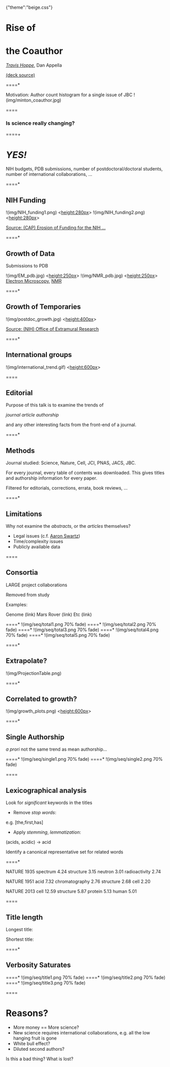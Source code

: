 {"theme":"beige.css"}

# Rise of
# the Coauthor

*[Travis Hoppe](http://thoppe.github.io/)*, Dan Appella

[(deck source)](https://github.com/thoppe/Rise-of-the-Coauthor)

====*

Motivation:
Author count histogram for a single issue of JBC
!(img/minton_coauthor.jpg)

====

### Is science really changing?

====+
<br>
# _YES!_

NIH budgets, PDB submissions,  number of postdoctoral/doctoral students, number of international collaborations, ...

====*
## NIH Funding

!(img/NIH_funding1.png) <<height:280px>>
!(img/NIH_funding2.png) <<height:280px>>

[Source: (CAP) Erosion of Funding for the NIH ...](http://www.americanprogress.org/issues/economy/report/2014/03/25/86369/erosion-of-funding-for-the-national-institutes-of-health-threatens-u-s-leadership-in-biomedical-research/)
 
====*
## Growth of Data
Submissions to PDB

!(img/EM_pdb.jpg) <<height:250px>>
!(img/NMR_pdb.jpg) <<height:250px>>
[Electron Microscopy](http://www.nature.com/nsmb/journal/v19/n12/full/nsmb.2426.html?WT.ec_id=NSMB-201212), [NMR](http://www.wwpdb.org/news/news_2013.html)

====*

## Growth of Temporaries
!(img/postdoc_growth.jpg)  <<height:400px>>

[Source: (NIH) Office of Extramural Research](http://www.americanprogress.org/issues/economy/report/2014/03/25/86369/erosion-of-funding-for-the-national-institutes-of-health-threatens-u-s-leadership-in-biomedical-research)


====*

## International groups
!(img/international_trend.gif) <<height:600px>>

====

## Editorial

Purpose of this talk is to examine the trends of 

*journal article authorship*

and any other interesting facts from the front-end of a journal.

====*

## Methods

Journal studied: Science, Nature, Cell, JCI, PNAS, JACS, JBC.

For every journal, every table of contents was downloaded. 
This gives titles and authorship information for every paper.

Filtered for editorials, corrections, errata, book reviews, ...

====*

## Limitations

Why not examine the _abstracts_, or the _articles_ themselves?

+ Legal issues (c.f. [Aaron Swartz](http://en.wikipedia.org/wiki/United_States_v._Aaron_Swartz))
+ Time/complexity issues
+ Publicly available data


====

## Consortia

LARGE project collaborations

Removed from study

Examples:

Genome (link)
Mars Rover (link)
Etc (link)

====* !(img/seq/total1.png 70% fade)
====* !(img/seq/total2.png 70% fade)
====* !(img/seq/total3.png 70% fade)
====* !(img/seq/total4.png 70% fade)
====* !(img/seq/total5.png 70% fade)

====*
## Extrapolate?
!(img/ProjectionTable.png)

====*
## Correlated to growth?
!(img/growth_plots.png) <<height:600px>>

====*

## Single Authorship

_a prori_ not the same trend as mean authorship...

====* !(img/seq/single1.png 70% fade)
====* !(img/seq/single2.png 70% fade)

====
## Lexicographical analysis

Look for _significant_ keywords in the titles

+ Remove *stop words*:

e.g. [the,first,has]

+ Apply *stemming*, *lemmatization*:

(acids, acidic) $\rightarrow$ acid

Identify a canonical representative set for related words

====*

NATURE 1935
    spectrum        4.24
    structure       3.15
    neutron         3.01
    radioactivity   2.74

NATURE 1951
    acid            7.32
    chromatography  2.76
    structure       2.68
    cell            2.20

NATURE 2013
    cell            12.59
    structure       5.87
    protein         5.13
    human           5.01

====

## Title length

Longest title:

Shortest title:


====*

## Verbosity Saturates

====* !(img/seq/title1.png 70% fade)
====* !(img/seq/title2.png 70% fade)
====* !(img/seq/title3.png 70% fade)

====
# Reasons?

+ More money == More science?
+ New science requires international collaborations, e.g. all the low hanging fruit is gone
+ White bull effect?
+ Diluted second authors?

Is this a bad thing? What is lost?









